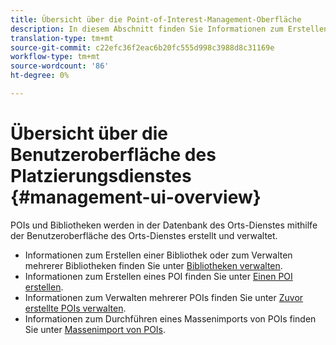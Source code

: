 ```yaml
---
title: Übersicht über die Point-of-Interest-Management-Oberfläche
description: In diesem Abschnitt finden Sie Informationen zum Erstellen und Verwalten von Bibliotheken und POIs über die Benutzeroberfläche des Places-Dienstes.
translation-type: tm+mt
source-git-commit: c22efc36f2eac6b20fc555d998c3988d8c31169e
workflow-type: tm+mt
source-wordcount: '86'
ht-degree: 0%

---
```



# Übersicht über die Benutzeroberfläche des Platzierungsdienstes {#management-ui-overview}

POIs und Bibliotheken werden in der Datenbank des Orts-Dienstes mithilfe der Benutzeroberfläche des Orts-Dienstes erstellt und verwaltet.

* Informationen zum Erstellen einer Bibliothek oder zum Verwalten mehrerer Bibliotheken finden Sie unter [Bibliotheken verwalten](/help/poi-mgmt-ui/manage-libraries-in-the-places-ui.md).
* Informationen zum Erstellen eines POI finden Sie unter [Einen POI erstellen](/help/poi-mgmt-ui/create-a-poi-ui.md).
* Informationen zum Verwalten mehrerer POIs finden Sie unter [Zuvor erstellte POIs verwalten](/help/poi-mgmt-ui/managing-pois-in-the-places-ui.md).
* Informationen zum Durchführen eines Massenimports von POIs finden Sie unter [Massenimport von POIs](/help/poi-mgmt-ui/bulk-upload-pois.md).